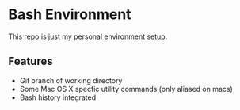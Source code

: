 Bash Environment
================

This repo is just my personal environment setup.

## Features
- Git branch of working directory
- Some Mac OS X specfic utility commands (only aliased on macs)
- Bash history integrated
